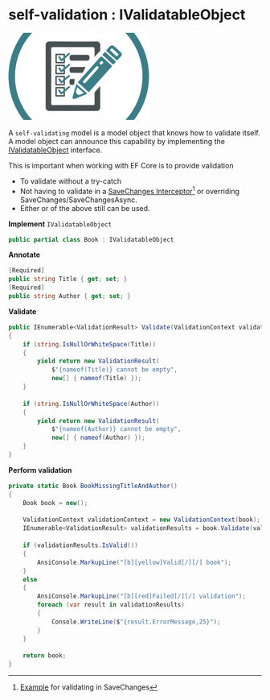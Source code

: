 ﻿# self-validation : IValidatableObject

![Self Validate](assets/self_validate.png)

A `self-validating` model is a model object that knows how to validate itself. A model object can
announce this capability by implementing the [IValidatableObject](https://docs.microsoft.com/en-us/dotnet/api/system.componentmodel.dataannotations.ivalidatableobject?view=net-6.0) interface.

This is important when working with EF Core is to provide validation 

- To validate without a try-catch
- Not having to validate in a [SaveChanges Interceptor](http://example.com)[^1] or overriding SaveChanges/SaveChangesAsync.
- Either or of the above still can be used.

**Implement** `IValidatableObject`

```csharp
public partial class Book : IValidatableObject
```

**Annotate**

```csharp
[Required]
public string Title { get; set; }
[Required]
public string Author { get; set; }
```

**Validate**

```csharp
public IEnumerable<ValidationResult> Validate(ValidationContext validationContext)
{
    if (string.IsNullOrWhiteSpace(Title))
    {
        yield return new ValidationResult(
            $"{nameof(Title)} cannot be empty",
            new[] { nameof(Title) });
    }

    if (string.IsNullOrWhiteSpace(Author))
    {
        yield return new ValidationResult(
            $"{nameof(Author)} cannot be empty",
            new[] { nameof(Author) });
    }
}
```

**Perform validation**

```csharp
private static Book BookMissingTitleAndAuthor()
{
    Book book = new();

    ValidationContext validationContext = new ValidationContext(book);
    IEnumerable<ValidationResult> validationResults = book.Validate(validationContext);

    if (validationResults.IsValid())
    {
        AnsiConsole.MarkupLine("[b][yellow]Valid[/][/] book");
    }
    else
    {
        AnsiConsole.MarkupLine("[b][red]Failed[/][/] validation");
        foreach (var result in validationResults)
        {
            Console.WriteLine($"{result.ErrorMessage,25}");
        }
    }

    return book;
}
```

[^1]: [Example](./assets/SaveChanges.md) for validating in SaveChanges




